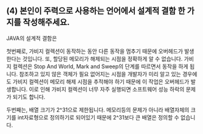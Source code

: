 ## (4) 본인이 주력으로 사용하는 언어에서 설계적 결함 한 가지를 작성해주세요.

JAVA의 설계적 결함은 

첫번째로, 가비지 컬렉션이 동작하는 동안 다른 동작을 멈추기 때문에 오버헤드가 발생한다는 것입니다.
또, 할당된 메모리가 해제되는 시점을 정확하게 알 수 없습니다.
가비지 컬렉션은 Stop And World, Mark and Sweep의 단계를 따르면서 동작을 하게 됩니다. 참조하고 있지 않은 객체가 필요 없어지는 시점을 개발자가 미리 알고 있는 경우에도 가비지 컬렉션이 메모리 해제 시점을 추적해야 하기 때문에 이 작업은 오버헤드가 발생합니다. 이로 인해 가비지 컬렉션이 너무 자주 실행되면 소프트웨어 성능 하락의 문제가 되기도 합니다.

두번째는, 배열 크기가 2^31으로 제한됩니다.
메모리등의 문제가 아니라 배열자체의 크기를 int자료형으로 정의하기로 되어있기 때문에 2^31보다 큰 배열은 정의할 수 없습니다.
